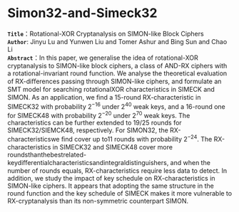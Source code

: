# Simon32-and-Simeck32
**`Title`**：Rotational-XOR Cryptanalysis on SIMON-like Block Ciphers  
**`Author`**: Jinyu Lu and Yunwen Liu and Tomer Ashur and Bing Sun and Chao Li   
**`Abstract`**：In this paper, we generalise the idea of rotational-XOR cryptanalysis to SIMON-like block ciphers, a class of AND-RX ciphers with a rotational-invariant round function. We analyse the theoretical evaluation of RX-diﬀerences passing through SIMON-like ciphers, and formulate an SMT model for searching rotationalXOR characteristics in SIMECK and SIMON. As an application, we ﬁnd a 15-round RX-characteristic in SIMECK32 with probability 2<sup>−16</sup> under 2<sup>40</sup> weak keys, and a 16-round one for SIMECK48 with probability 2<sup>−20</sup> under 2<sup>70</sup> weak keys. The characteristics can be further extended to 19/25 rounds for SIMECK32/SIEMCK48, respectively. For SIMON32, the RX-characteristicswe ﬁnd cover up to11 rounds with probability 2<sup>−24</sup>. The RX-characteristics in SIMECK32 and SIMECK48 cover more roundsthanthebestrelated-keydiﬀerentialcharacteristicsandintegraldistinguishers, and when the number of rounds equals, RX-characteristics require less data to detect. In addition, we study the impact of key schedule on RX-characteristics in SIMON-like ciphers. It appears that adopting the same structure in the round function and the key schedule of SIMECK makes it more vulnerable to RX-cryptanalysis than its non-symmetric counterpart SIMON. 
